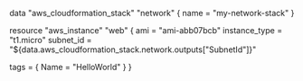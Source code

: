 data "aws_cloudformation_stack" "network" {
  name = "my-network-stack"
}

resource "aws_instance" "web" {
  ami           = "ami-abb07bcb"
  instance_type = "t1.micro"
  subnet_id     = "${data.aws_cloudformation_stack.network.outputs["SubnetId"]}"

  tags = {
    Name = "HelloWorld"
  }
}
